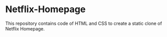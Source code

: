 # Netflix-Homepage
This repository contains code of HTML and CSS to create a static clone of Netflix Homepage.
